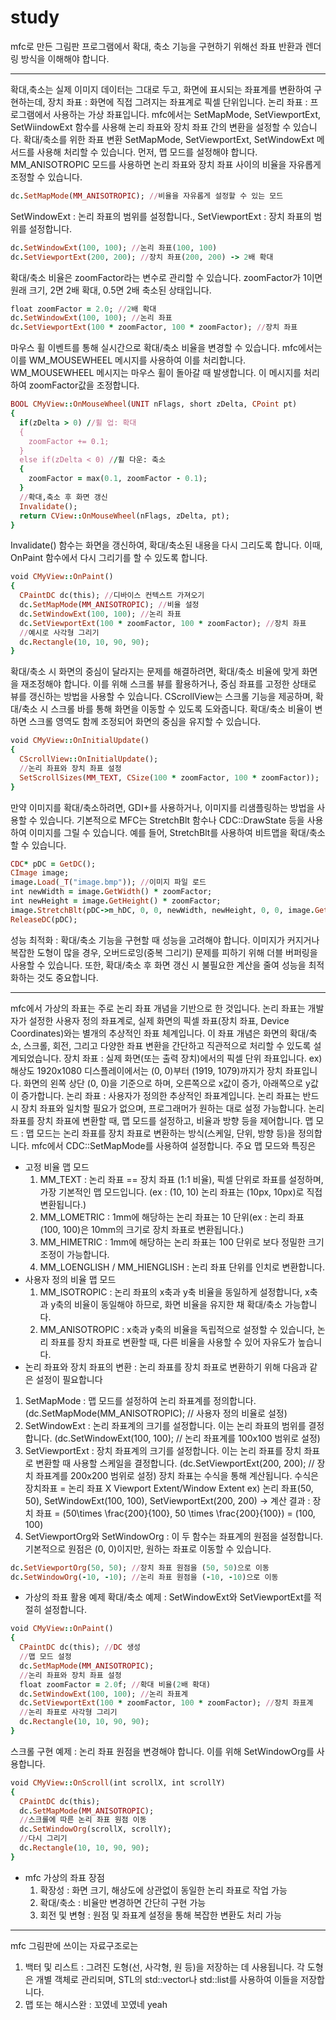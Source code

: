 # study
mfc로 만든 그림판 프로그램에서 확대, 축소 기능을 구현하기 위해선 좌표 반환과 렌더링 방식을 이해해야 합니다.

---------------------------
확대,축소는 실제 이미지 데이터는 그대로 두고, 화면에 표시되는 좌표계를 변환하여 구현하는데,
장치 좌표 : 화면에 직접 그려지는 좌표계로 픽셀 단위입니다.
논리 좌표 : 프로그램에서 사용하는 가상 좌표입니다.
mfc에서는 SetMapMode, SetViewportExt, SetWiindowExt 함수를 사용해 논리 좌표와 장치 좌표 간의 변환을 설정할 수 있습니다.
확대/축소를 위한 좌표 변환
SetMapMode, SetViewportExt, SetWindowExt 메서드를 사용해 처리할 수 있습니다.
먼저, 맵 모드를 설정해야 합니다. MM_ANISOTROPIC 모드를 사용하면 논리 좌표와 장치 좌표 사이의 비율을 자유롭게 조정할 수 있습니다.
``` ruby
dc.SetMapMode(MM_ANISOTROPIC); //비율을 자유롭게 설정할 수 있는 모드
```
SetWindowExt : 논리 좌표의 범위를 설정합니다., SetViewportExt : 장치 좌표의 범위를 설정합니다.
``` ruby
dc.SetWindowExt(100, 100); //논리 좌표(100, 100)
dc.SetViewportExt(200, 200); //장치 좌표(200, 200) -> 2배 확대
```
확대/축소 비율은 zoomFactor라는 변수로 관리할 수 있습니다. zoomFactor가 1이면 원래 크기, 2면 2배 확대, 0.5면 2배 축소된 상태입니다.
``` ruby
float zoomFactor = 2.0; //2배 확대
dc.SetWindowExt(100, 100); //논리 좌표
dc.SetViewportExt(100 * zoomFactor, 100 * zoomFactor); //장치 좌표
```
마우스 휠 이벤트를 통해 실시간으로 확대/축소 비율을 변경할 수 있습니다. mfc에서는 이를 WM_MOUSEWHEEL 메시지를 사용하여 이를 처리합니다.
WM_MOUSEWHEEL 메시지는 마우스 휠이 돌아갈 때 발생합니다. 이 메시지를 처리하여 zoomFactor값을 조정합니다.
``` ruby
BOOL CMyView::OnMouseWheel(UNIT nFlags, short zDelta, CPoint pt)
{
  if(zDelta > 0) //휠 업: 확대
  {
    zoomFactor += 0.1;
  }
  else if(zDelta < 0) //휠 다운: 축소
  {
    zoomFactor = max(0.1, zoomFactor - 0.1);
  }
  //확대,축소 후 화면 갱신
  Invalidate();
  return CView::OnMouseWheel(nFlags, zDelta, pt);
}
```
Invalidate() 함수는 화면을 갱신하여, 확대/축소된 내용을 다시 그리도록 합니다. 이때, OnPaint 함수에서 다시 그리기를 할 수 있도록 합니다.
``` ruby
void CMyView::OnPaint()
{
  CPaintDC dc(this); //디바이스 컨텍스트 가져오기
  dc.SetMapMode(MM_ANISOTROPIC); //비율 설정
  dc.SetWindowExt(100, 100); //논리 좌표
  dc.SetViewportExt(100 * zoomFactor, 100 * zoomFactor); //장치 좌표
  //예시로 사각형 그리기
  dc.Rectangle(10, 10, 90, 90);
}
```
확대/축소 시 화면의 중심이 달라지는 문제를 해결하려면, 확대/축소 비율에 맞게 화면을 재조정해야 합니다. 이를 위해 스크롤 뷰를 활용하거나, 중심 좌표를 고정한 상태로 뷰를 갱신하는 방법을 사용할 수 있습니다.
CScrollView는 스크롤 기능을 제공하며, 확대/축소 시 스크롤 바를 통해 화면을 이동할 수 있도록 도와줍니다. 확대/축소 비율이 변하면 스크롤 영역도 함께 조정되어 화면의 중심을 유지할 수 있습니다.
``` ruby
void CMyView::OnInitialUpdate()
{
  CScrollView::OnInitialUpdate();
  //논리 좌표와 장치 좌표 설정
  SetScrollSizes(MM_TEXT, CSize(100 * zoomFactor, 100 * zoomFactor));
}
```
만약 이미지를 확대/축소하려면, GDI+를 사용하거나, 이미지를 리샘플링하는 방법을 사용할 수 있습니다. 기본적으로 MFC는 StretchBlt 함수나 CDC::DrawState 등을 사용하여 이미지를 그릴 수 있습니다.
예를 들어, StretchBlt를 사용하여 비트맵을 확대/축소할 수 있습니다.
``` ruby
CDC* pDC = GetDC();
CImage image;
image.Load(_T("image.bmp")); //이미지 파일 로드
int newWidth = image.GetWidth() * zoomFactor;
int newHeight = image.GetHeight() * zoomFactor;
image.StretchBlt(pDC->m_hDC, 0, 0, newWidth, newHeight, 0, 0, image.GetWidth(), image.GetHeight(), SRCCOPY);
ReleaseDC(pDC);
```
성능 최적화 : 확대/축소 기능을 구현할 때 성능을 고려해야 합니다. 이미지가 커지거나 복잡한 도형이 많을 경우, 오버드로잉(중복 그리기) 문제를 피하기 위해 더블 버퍼링을 사용할 수 있습니다. 또한, 확대/축소 후 화면 갱신 시 불필요한 계산을 줄여 성능을 최적화하는 것도 중요합니다.

-----------------------
mfc에서 가상의 좌표는 주로 논리 좌표 개념을 기반으로 한 것입니다. 논리 좌표는 개발자가 설정한 사용자 정의 좌표계로, 실제 화면의 픽셀 좌표(장치 좌표, Device Coordinates)와는 별개의 추상적인 좌표 체계입니다.
이 좌표 개념은 화면의 확대/축소, 스크롤, 회전, 그리고 다양한 좌표 변환을 간단하고 직관적으로 처리할 수 있도록 설계되었습니다.
장치 좌표 : 실제 화면(또는 출력 장치)에서의 픽셀 단위 좌표입니다.
ex) 해상도 1920x1080 디스플레이에서는 (0, 0)부터 (1919, 1079)까지가 장치 좌표입니다.
화면의 왼쪽 상단 (0, 0)을 기준으로 하며, 오른쪽으로 x값이 증가, 아래쪽으로 y값이 증가합니다.
논리 좌표 : 사용자가 정의한 추상적인 좌표계입니다.
논리 좌표는 반드시 장치 좌표와 일치할 필요가 없으며, 프로그래머가 원하는 대로 설정 가능합니다.
논리 좌표를 장치 좌표에 변환할 때, 맵 모드를 설정하고, 비율과 방향 등을 제어합니다.
맵 모드 : 맵 모드는 논리 좌표를 장치 좌표로 변환하는 방식(스케일, 단위, 방향 등)을 정의합니다. mfc에서 CDC::SetMapMode를 사용하여 설정합니다. 주요 맵 모드와 특징은
* 고정 비율 맵 모드
  1. MM_TEXT : 논리 좌표 == 장치 좌표 (1:1 비율), 픽셀 단위로 좌표를 설정하며, 가장 기본적인 맵 모드입니다. (ex : (10, 10) 논리 좌표는 (10px, 10px)로 직접 변환됩니다.)
  2. MM_LOMETRIC : 1mm에 해당하는 논리 좌표는 10 단위(ex : 논리 좌표 (100, 100)은 10mm의 크기로 장치 좌표로 변환됩니다.)
  3. MM_HIMETRIC : 1mm에 해당하는 논리 좌표는 100 단위로 보다 정밀한 크기 조정이 가능합니다.
  4. MM_LOENGLISH / MM_HIENGLISH : 논리 좌표 단위를 인치로 변환합니다.
* 사용자 정의 비율 맵 모드
  1. MM_ISOTROPIC : 논리 좌표의 x축과 y축 비율을 동일하게 설정합니다, x축과 y축의 비율이 동일해야 하므로, 화면 비율을 유지한 채 확대/축소 가능합니다.
  2. MM_ANISOTROPIC : x축과 y축의 비율을 독립적으로 설정할 수 있습니다, 논리 좌표를 장치 좌표로 변환할 때, 다른 비율을 사용할 수 있어 자유도가 높습니다.
* 논리 좌표와 장치 좌표의 변환 : 논리 좌표를 장치 좌표로 변환하기 위해 다음과 같은 설정이 필요합니다
1. SetMapMode : 맵 모드를 설정하여 논리 좌표계를 정의합니다. (dc.SetMapMode(MM_ANISOTROPIC); // 사용자 정의 비율로 설정)
2. SetWindowExt : 논리 좌표계의 크기를 설정합니다. 이는 논리 좌표의 범위를 결정합니다. (dc.SetWindowExt(100, 100); // 논리 좌표계를 100x100 범위로 설정)
3. SetViewportExt : 장치 좌표계의 크기를 설정합니다. 이는 논리 좌표를 장치 좌표로 변환할 때 사용할 스케일을 결정합니다. (dc.SetViewportExt(200, 200); // 장치 좌표계를 200x200 범위로 설정)
장치 좌표는 수식을 통해 계산됩니다. 수식은 장치좌표 = 논리 좌표 X Viewport Extent/Window Extent
ex) 논리 좌표(50, 50), SetWindowExt(100, 100), SetViewportExt(200, 200) -> 계산 결과 : 장치 좌표 = (50\times \frac{200}{100}, 50 \times \frac{200}{100}) = (100, 100)
4. SetViewportOrg와 SetWindowOrg : 이 두 함수는 좌표계의 원점을 설정합니다. 기본적으로 원점은 (0, 0)이지만, 원하는 좌표로 이동할 수 있습니다.
``` ruby
dc.SetViewportOrg(50, 50); //장치 좌표 원점을 (50, 50)으로 이동
dc.SetWindowOrg(-10, -10); //논리 좌표 원점을 (-10, -10)으로 이동
```
* 가상의 좌표 활용 예제
확대/축소 예제 : SetWindowExt와 SetViewportExt를 적절히 설정합니다.
``` ruby
void CMyView::OnPaint()
{
  CPaintDC dc(this); //DC 생성
  //맵 모드 설정
  dc.SetMapMode(MM_ANISOTROPIC);
  //논리 좌표와 장치 좌표 설정
  float zoomFactor = 2.0f; //확대 비율(2배 확대)
  dc.SetWindowExt(100, 100); //논리 좌표계
  dc.SetViewportExt(100 * zoomFactor, 100 * zoomFactor); //장치 좌표계
  //논리 좌표로 사각형 그리기
  dc.Rectangle(10, 10, 90, 90);
}
```
스크롤 구현 예제 : 논리 좌표 원점을 변경해야 합니다. 이를 위해 SetWindowOrg를 사용합니다.
``` ruby
void CMyView::OnScroll(int scrollX, int scrollY)
{
  CPaintDC dc(this);
  dc.SetMapMode(MM_ANISOTROPIC);
  //스크롤에 따른 논리 좌표 원점 이동
  dc.SetWindowOrg(scrollX, scrollY);
  //다시 그리기
  dc.Rectangle(10, 10, 90, 90);
}
```
* mfc 가상의 좌표 장점
  1. 확장성 : 화면 크기, 해상도에 상관없이 동일한 논리 좌표로 작업 가능
  2. 확대/축소 : 비율만 변경하면 간단히 구현 가능
  3. 회전 및 변형 : 원점 및 좌표계 설정을 통해 복잡한 변환도 처리 가능

----------------
mfc 그림판에 쓰이는 자료구조로는
1. 백터 및 리스트 : 그려진 도형(선, 사각형, 원 등)을 저장하는 데 사용됩니다. 각 도형은 개별 객체로 관리되며, STL의 std::vector나 std::list를 사용하여 이들을 저장합니다.
2. 맵 또는 해시스완 : 꼬였네 꼬였네 yeah

